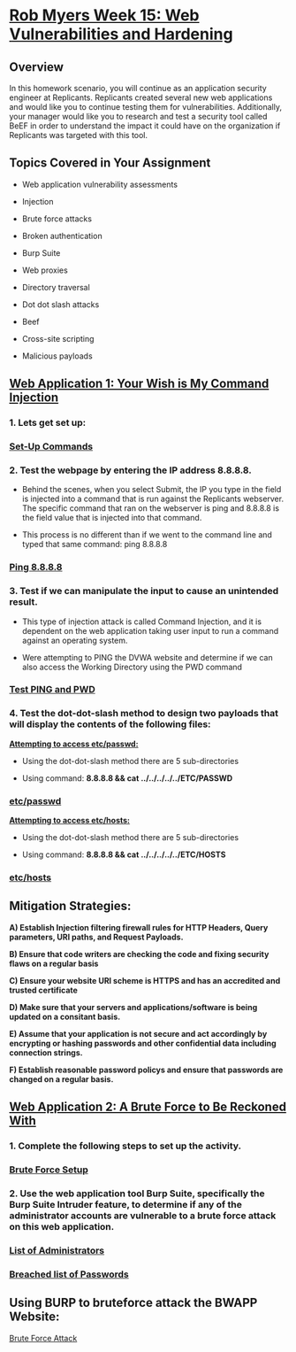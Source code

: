 
# <u> Rob Myers Week 15: Web Vulnerabilities and Hardening</u> 

## Overview

In this homework scenario, you will continue as an application security engineer at Replicants. Replicants created several new web applications and would like you to continue testing them for vulnerabilities. Additionally, your manager would like you to research and test a security tool called BeEF in order to understand the impact it could have on the organization if Replicants was targeted with this tool.

## Topics Covered in Your Assignment

* Web application vulnerability assessments

* Injection

* Brute force attacks

* Broken authentication

* Burp Suite

* Web proxies

* Directory traversal

* Dot dot slash attacks

* Beef

* Cross-site scripting

* Malicious payloads

## <u>Web Application 1: Your Wish is My Command Injection</u>  

### 1. Lets get set up:

### [Set-Up Commands](IMAGE/1.md) 

### 2. Test the webpage by entering the IP address 8.8.8.8. 

* Behind the scenes, when you select Submit, the IP you type in the field is injected into a command that is run against the Replicants webserver. The specific command that ran on the webserver is ping <IP> and 8.8.8.8 is the field value that is injected into that command.

* This process is no different than if we went to the command line and typed that same command: ping 8.8.8.8

### [Ping 8.8.8.8](IMAGE/ping.md) 

### 3. Test if we can manipulate the input to cause an unintended result.

* This type of injection attack is called Command Injection, and it is dependent on the web application taking user input to run a command against an operating system.

* Were attempting to PING the DVWA website and determine if we can also access the Working Directory using the PWD command

### [Test PING and PWD](IMAGE/pwd.md)

### 4. Test the dot-dot-slash method to design two payloads that will display the contents of the following files:

**<u>Attempting to access etc/passwd:</u>**

* Using the dot-dot-slash method there are 5 sub-directories 

* Using command: **8.8.8.8 && cat ../../../../../ETC/PASSWD**

### [etc/passwd](IMAGE/etcpass.md)

**<u>Attempting to access etc/hosts:</u>**

* Using the dot-dot-slash method there are 5 sub-directories 

* Using command: **8.8.8.8 && cat ../../../../../ETC/HOSTS**

### [etc/hosts](IMAGE/etchosts.md) 

## **Mitigation Strategies:**

**A) Establish Injection filtering firewall rules for HTTP Headers, Query parameters, URI paths, and Request Payloads.**  

**B) Ensure that code writers are checking the code and fixing security flaws on a regular basis**  

**C) Ensure your website URI scheme is HTTPS and has an accredited and trusted certificate**   

**D) Make sure that your servers and applications/software is being updated on a consitant basis.** 

**E) Assume that your application is not secure and act accordingly by encrypting or hashing passwords and other confidential data including connection strings.**

**F) Establish reasonable password policys and ensure that passwords are changed on a regular basis.**

## <u>Web Application 2: A Brute Force to Be Reckoned With</u> 

### 1. Complete the following steps to set up the activity.

### [Brute Force Setup](IMAGE/brute.md) 

### 2. Use the web application tool Burp Suite, specifically the Burp Suite Intruder feature, to determine if any of the administrator accounts are vulnerable to a brute force attack on this web application.

### [List of Administrators](IMAGE/adminlist.md) 

### [Breached list of Passwords](IMAGE/breachedpwd.md) 

## Using BURP to bruteforce attack the BWAPP Website:

[Brute Force Attack](IMAGE/brute11.md)























